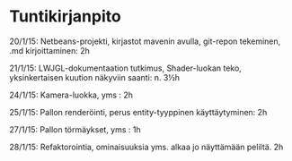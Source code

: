 # Tuntikirjanpito

20/1/15: Netbeans-projekti, kirjastot mavenin avulla, git-repon tekeminen, .md kirjoittaminen: 2h

21/1/15: LWJGL-dokumentaation tutkimus, Shader-luokan teko, yksinkertaisen kuution näkyviin saanti: n. 3½h 

24/1/15: Kamera-luokka, yms : 2h

25/1/15: Pallon renderöinti, perus entity-tyyppinen käyttäytyminen: 2h

27/1/15: Pallon törmäykset, yms : 1h

28/1/15: Refaktorointia, ominaisuuksia yms. alkaa jo näyttämään peliltä. 2h
